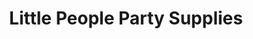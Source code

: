 ---
title: "Little People Party Supplies"
url: /barry/little-people-party-supplies/
shop: Partyzubehör
---
